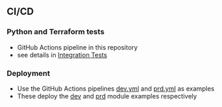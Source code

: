 ## CI/CD

### Python and Terraform tests

* GitHub Actions pipeline in this repository
* see details in [Integration Tests](integration-tests.md)

### Deployment

* Use the GitHub Actions pipelines [dev.yml](https://github.com/domain-protect/terraform-aws-domain-protect/blob/main/.github/workflows/dev.yml) and [prd.yml](https://github.com/domain-protect/terraform-aws-domain-protect/blob/main/.github/workflows/prd.yml) as examples
* These deploy the [dev](https://github.com/domain-protect/terraform-aws-domain-protect/tree/main/examples/dev) and [prd](https://github.com/domain-protect/terraform-aws-domain-protect/tree/main/examples/prd) module examples respectively
